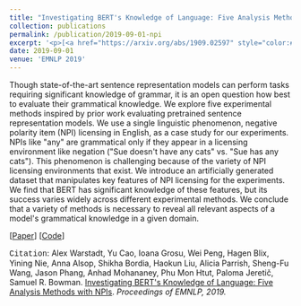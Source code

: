 ```yaml
---
title: "Investigating BERT's Knowledge of Language: Five Analysis Methods with NPIs"
collection: publications
permalink: /publication/2019-09-01-npi
excerpt: '<p>[<a href="https://arxiv.org/abs/1909.02597" style="color:#51ADC8;">Paper</a>] [<a href="https://github.com/nyu-mll/jiant/tree/blimp-and-npi/scripts/bert_npi" style="color:#51ADC8;">Code</a>] - <a href="/publication/2019-09-01-npi" style="color:#51ADC8;">Abstract</a><br /><span style="font-family:Courier New">Citation</span>: Alex Warstadt, Yu Cao, Ioana Grosu, Wei Peng, Hagen Blix, Yining Nie, Anna Alsop, Shikha Bordia, Haokun Liu, Alicia Parrish, Sheng-Fu Wang, Jason Phang, Anhad Mohananey, Phu Mon Htut, Paloma Jeretič, Samuel R. Bowman. <u>Investigating BERT&apos;s Knowledge of Language: Five Analysis Methods with NPIs</u>. <i>Proceedings of EMNLP, 2019.</i></p>'
date: 2019-09-01
venue: 'EMNLP 2019'
---
```


Though state-of-the-art sentence representation models can perform tasks requiring significant knowledge of grammar, it is an open question how best to evaluate their grammatical knowledge. We explore five experimental methods inspired by prior work evaluating pretrained sentence representation models. We use a single linguistic phenomenon, negative polarity item (NPI) licensing in English, as a case study for our experiments. NPIs like "any" are grammatical only if they appear in a licensing environment like negation ("Sue doesn't have any cats" vs. "Sue has any cats"). This phenomenon is challenging because of the variety of NPI licensing environments that exist. We introduce an artificially generated dataset that manipulates key features of NPI licensing for the experiments. We find that BERT has significant knowledge of these features, but its success varies widely across different experimental methods. We conclude that a variety of methods is necessary to reveal all relevant aspects of a model's grammatical knowledge in a given domain.

[<a href="https://arxiv.org/abs/1909.02597">Paper</a>]
[<a href="https://github.com/nyu-mll/jiant/tree/blimp-and-npi/scripts/bert_npi">Code</a>]

<span style="font-family:Courier New">Citation</span>: Alex Warstadt, Yu Cao, Ioana Grosu, Wei Peng, Hagen Blix, Yining Nie, Anna Alsop, Shikha Bordia, Haokun Liu, Alicia Parrish, Sheng-Fu Wang, Jason Phang, Anhad Mohananey, Phu Mon Htut, Paloma Jeretič, Samuel R. Bowman. <u> Investigating BERT's Knowledge of Language: Five Analysis Methods with NPIs</u>. <i>Proceedings of EMNLP, 2019.</i>